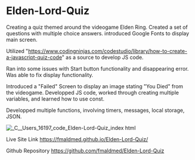 # Elden-Lord-Quiz

Creating a quiz themed around the videogame Elden Ring.
Created a set of questions with multiple choice answers.
introduced Google Fonts to display main screen.

Utilized "https://www.codingninjas.com/codestudio/library/how-to-create-a-javascript-quiz-code" as a source to develop JS code.

Ran into some issues with Start button functionality and disappearing error.
Was able to fix display functionality.

Introduced a "Failed" Screen to display an image stating "You Died" from the videogame.
Developped JS code, worked through creating multiple variables, and learned how to use const.

Developped multiple functions, involving timers, messages, local storage, JSON.


![_C__Users_16197_code_Elden-Lord-Quiz_index html](https://user-images.githubusercontent.com/113961091/197696202-3f59309f-f319-4860-80fe-431ed36860d5.png)

Live Site Link
https://fmaldmed.github.io/Elden-Lord-Quiz/

Github Repository
https://github.com/fmaldmed/Elden-Lord-Quiz
